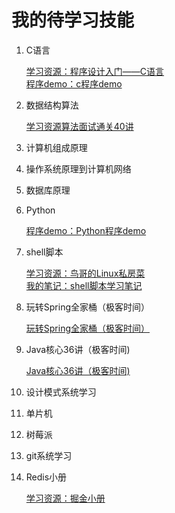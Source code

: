 # 我的待学习技能

1. C语言

   [学习资源：程序设计入门——C语言](https://www.icourse163.org/course/0809ZJU007A-199001)  
   [程序demo：c程序demo](https://github.com/wangzzleo/cProgramDemo)

2. 数据结构算法

   [学习资源算法面试通关40讲](https://time.geekbang.org/course/intro/130)

3. 计算机组成原理

4. 操作系统原理到计算机网络

5. 数据库原理

6. Python
   
   [程序demo：Python程序demo](https://github.com/wangzzleo/pyDemo)

7. shell脚本

   [学习资源：鸟哥的Linux私房菜](http://cn.linux.vbird.org/linux_basic/linux_basic.php)  
   [我的笔记：shell脚本学习笔记](./mySkills/shell脚本学习笔记.md)

8. 玩转Spring全家桶（极客时间）

   [玩转Spring全家桶（极客时间）](https://time.geekbang.org/course/intro/156)

9. Java核心36讲（极客时间)

   [Java核心36讲（极客时间)](https://time.geekbang.org/column/article/8053)

10. 设计模式系统学习

11. 单片机

12. 树莓派

13. git系统学习

14. Redis小册

      [学习资源：掘金小册](https://juejin.im/book/5afc2e5f6fb9a07a9b362527)
   

